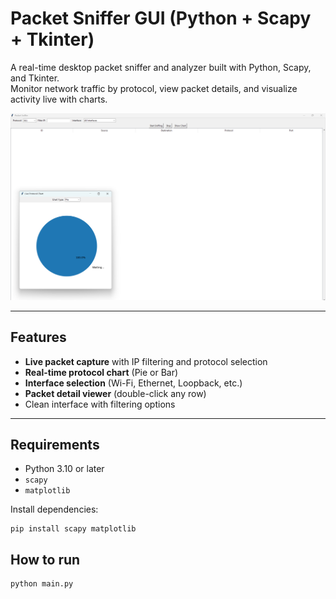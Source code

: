 # Packet Sniffer GUI (Python + Scapy + Tkinter)

A real-time desktop packet sniffer and analyzer built with Python, Scapy, and Tkinter.  
Monitor network traffic by protocol, view packet details, and visualize activity live with charts.

![Screenshot](./screen3.png)

---

## Features

- **Live packet capture** with IP filtering and protocol selection
- **Real-time protocol chart** (Pie or Bar)
- **Interface selection** (Wi-Fi, Ethernet, Loopback, etc.)
- **Packet detail viewer** (double-click any row)
- Clean interface with filtering options

---

## Requirements

- Python 3.10 or later
- `scapy`
- `matplotlib`

Install dependencies:

```
pip install scapy matplotlib
```
## How to run

```
python main.py
```
